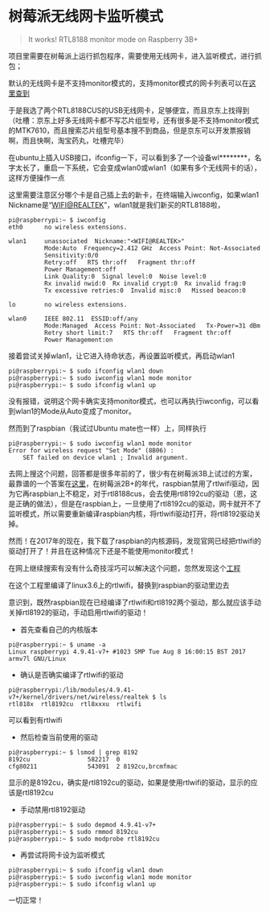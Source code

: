 # 树莓派无线网卡监听模式
> It works! RTL8188 monitor mode on Raspberry 3B+ 

项目里需要在树莓派上运行抓包程序，需要使用无线网卡，进入监听模式，进行抓包；

默认的无线网卡是不支持monitor模式的，支持monitor模式的网卡列表可以在[这里查到](https://wikidevi.com/wiki/Wireless_adapters/Chipset_table)

于是我选了两个RTL8188CUS的USB无线网卡，足够便宜，而且京东上找得到（吐槽：京东上好多无线网卡都不写芯片组型号，还有很多是不支持monitor模式的MTK7610，而且搜索芯片组型号基本搜不到商品，但是京东可以开发票报销啊，而且快啊，淘宝药丸，吐槽完毕）

在ubuntu上插入USB接口，ifconfig一下，可以看到多了一个设备wl********，名字太长了，重启一下系统，它会变成wlan0或wlan1（如果有多个无线网卡的话），这样方便操作一点

这里需要注意区分哪个卡是自己插上去的新卡，在终端输入iwconfig，如果wlan1 Nickname是“<WIFI@REALTEK>”，wlan1就是我们新买的RTL8188啦，

```shell
pi@raspberrypi:~ $ iwconfig
eth0      no wireless extensions.

wlan1     unassociated  Nickname:"<WIFI@REALTEK>"
          Mode:Auto  Frequency=2.412 GHz  Access Point: Not-Associated   
          Sensitivity:0/0  
          Retry:off   RTS thr:off   Fragment thr:off
          Power Management:off
          Link Quality:0  Signal level:0  Noise level:0
          Rx invalid nwid:0  Rx invalid crypt:0  Rx invalid frag:0
          Tx excessive retries:0  Invalid misc:0   Missed beacon:0

lo        no wireless extensions.

wlan0     IEEE 802.11  ESSID:off/any  
          Mode:Managed  Access Point: Not-Associated   Tx-Power=31 dBm   
          Retry short limit:7   RTS thr:off   Fragment thr:off
          Power Management:on

```

接着尝试关掉wlan1，让它进入待命状态，再设置监听模式，再启动wlan1

```shell
pi@raspberrypi:~ $ sudo ifconfig wlan1 down
pi@raspberrypi:~ $ sudo iwconfig wlan1 mode monitor
pi@raspberrypi:~ $ sudo ifconfig wlan1 up
```

没有报错，说明这个网卡确实支持monitor模式，也可以再执行iwconfig，可以看到wlan1的Mode从Auto变成了monitor。

然而到了raspbian（我试过Ubuntu mate也一样）上，同样执行

```shell
pi@raspberrypi:~ $ sudo iwconfig wlan1 mode monitor
Error for wireless request "Set Mode" (8B06) :
    SET failed on device wlan1 ; Invalid argument.
```

去网上搜这个问题，回答都是很多年前的了，很少有在树莓派3B上试过的方案，最靠谱的一个答案在[这里](https://www.findhao.net/easycoding/1498)，在树莓派2B+的年代，raspbian禁用了rtlwifi驱动，因为它再raspbian上不稳定，对于rtl8188cus，会去使用rtl8192cu的驱动（恩，这是正确的做法），但是在raspbian上，一旦使用了rtl8192cu的驱动，网卡就开不了监听模式，所以需要重新编译raspbian内核，将rtlwifi驱动打开，将rtl8192驱动关掉。

然而！在2017年的现在，我下载了raspbian的内核源码，发现官网已经把rtlwifi的驱动打开了！并且在这种情况下还是不能使用monitor模式！

在网上继续搜索有没有什么奇技淫巧可以解决这个问题，忽然发现这个[工程](https://github.com/hexameron/rtlwifi)

在这个工程里编译了linux3.6上的rtlwifi，替换到raspbian的驱动里边去

意识到，既然raspbian现在已经编译了rtlwifi和rtl8192两个驱动，那么就应该手动关掉rtl8192的驱动，手动启用rtlwifi的驱动！

- 首先查看自己的内核版本

```shell
pi@raspberrypi:~ $ uname -a
Linux raspberrypi 4.9.41-v7+ #1023 SMP Tue Aug 8 16:00:15 BST 2017 armv7l GNU/Linux
```

- 确认是否确实编译了rtlwifi的驱动

```shell
pi@raspberrypi:/lib/modules/4.9.41-v7+/kernel/drivers/net/wireless/realtek $ ls
rtl818x  rtl8192cu  rtl8xxxu  rtlwifi
```

可以看到有rtlwifi

- 然后检查当前使用的驱动

```shell
pi@raspberrypi:~ $ lsmod | grep 8192
8192cu                582217  0
cfg80211              543091  2 8192cu,brcmfmac
```

显示的是8192cu，确实是rtl8192cu的驱动，如果是使用rtlwifi的驱动，显示的应该是rtl8192cu

- 手动禁用rtl8192驱动
```shell
pi@raspberrypi:~ $ sudo depmod 4.9.41-v7+
pi@raspberrypi:~ $ sudo rmmod 8192cu
pi@raspberrypi:~ $ sudo modprobe rtl8192cu
```

- 再尝试将网卡设为监听模式

```shell
pi@raspberrypi:~ $ sudo ifconfig wlan1 down
pi@raspberrypi:~ $ sudo iwconfig wlan1 mode monitor
pi@raspberrypi:~ $ sudo ifconfig wlan1 up
```

一切正常！

